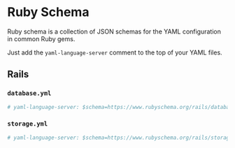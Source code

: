 # Ruby Schema

Ruby schema is a collection of JSON schemas for the YAML configuration in common Ruby gems.

Just add the `yaml-language-server` comment to the top of your YAML files.

## Rails

### `database.yml`

```yml
# yaml-language-server: $schema=https://www.rubyschema.org/rails/database.json
```

### `storage.yml`

```yml
# yaml-language-server: $schema=https://www.rubyschema.org/rails/storage.json
```
